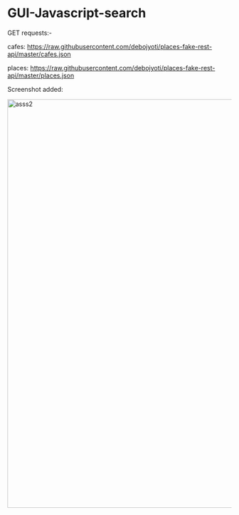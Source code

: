 # GUI-Javascript-search

GET requests:-

cafes: https://raw.githubusercontent.com/debojyoti/places-fake-rest-api/master/cafes.json

places: https://raw.githubusercontent.com/debojyoti/places-fake-rest-api/master/places.json


Screenshot added:


<img width="919" alt="asss2" src="https://user-images.githubusercontent.com/60129101/89747464-83f8c380-dadc-11ea-978a-69dd69bfa1c9.PNG">
